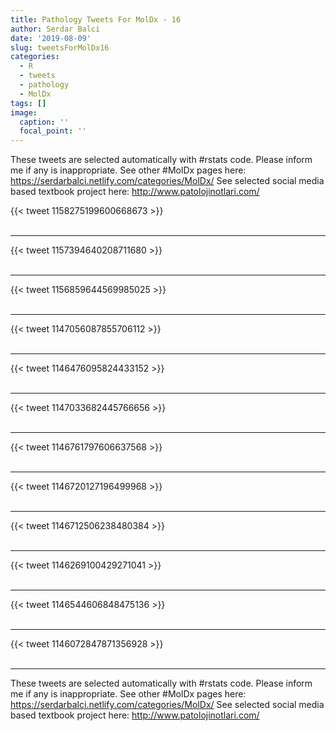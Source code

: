 ```yaml
---
title: Pathology Tweets For MolDx - 16
author: Serdar Balci
date: '2019-08-09'
slug: tweetsForMolDx16
categories:
  - R
  - tweets
  - pathology
  - MolDx
tags: []
image:
  caption: ''
  focal_point: ''
---
```



These tweets are selected automatically with #rstats code. Please inform me if any is inappropriate.
See other #MolDx pages here: https://serdarbalci.netlify.com/categories/MolDx/ 
See selected social media based textbook project here: http://www.patolojinotlari.com/

{{< tweet 1158275199600668673 >}}
<br>
<br>
<hr>
{{< tweet 1157394640208711680 >}}
<br>
<br>
<hr>
{{< tweet 1156859644569985025 >}}
<br>
<br>
<hr>
{{< tweet 1147056087855706112 >}}
<br>
<br>
<hr>
{{< tweet 1146476095824433152 >}}
<br>
<br>
<hr>
{{< tweet 1147033682445766656 >}}
<br>
<br>
<hr>
{{< tweet 1146761797606637568 >}}
<br>
<br>
<hr>
{{< tweet 1146720127196499968 >}}
<br>
<br>
<hr>
{{< tweet 1146712506238480384 >}}
<br>
<br>
<hr>
{{< tweet 1146269100429271041 >}}
<br>
<br>
<hr>
{{< tweet 1146544606848475136 >}}
<br>
<br>
<hr>
{{< tweet 1146072847871356928 >}}
<br>
<br>
<hr>


These tweets are selected automatically with #rstats code. Please inform me if any is inappropriate.
See other #MolDx pages here: https://serdarbalci.netlify.com/categories/MolDx/ 
See selected social media based textbook project here: http://www.patolojinotlari.com/
